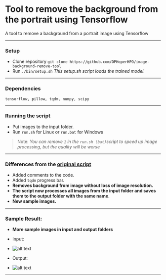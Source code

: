# Tool to remove the background from the portrait using Tensorflow
A tool to remove a background from a portrait image using Tensorflow
**********************************************************************
### Setup
* Clone repository ```git clone https://github.com/OPHoperHPO/image-background-remove-tool```
* Run ```./bin/setup.sh``` _This setup.sh script loads the trained model._
**********************************************************************
### Dependencies
```	tensorflow, pillow, tqdm, numpy, scipy ```
**********************************************************************
### Running the script
 * Put images to the input folder.
 * Run ```run.sh``` for Linux or ```run.bat``` for Windows
 
 > Note:  _You can remove ```1``` in the ``` run.sh (bat) ```script to speed up image processing, but the quality will be worse_
**********************************************************************
### Differences from the [original script](https://github.com/susheelsk/image-background-removal)
* Added comments to the code.
* Added ```tqdm``` progress bar.
* __Removes background from image without loss of image resolution.__
* __The script now processes all images from the input folder and saves them to the output folder with the same name.__
* __New sample images.__
**********************************************************************
### Sample Result:
* __More sample images in input and output folders__
* Input: 
* ![alt text](https://github.com/OPHoperHPO/image-background-remove-tool/blob/master/input/1.jpg "Input")

* Output: 
* ![alt text](https://github.com/OPHoperHPO/image-background-remove-tool/blob/master/output/1.png "Output")
**********************************************************************
